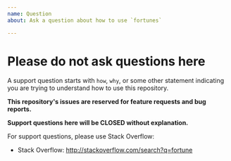 ```yaml
---
name: Question
about: Ask a question about how to use `fortunes`

---
```


# Please do not ask questions here

A support question starts with `how`, `why`, or some other statement indicating you are trying to understand how to use this repository.

**This repository's issues are reserved for feature requests and bug reports.**

**Support questions here will be CLOSED without explanation.**

For support questions, please use Stack Overflow: 

- Stack Overflow: http://stackoverflow.com/search?q=fortune

